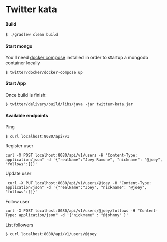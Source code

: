 
# Twitter kata

#### Build

    $ ./gradlew clean build
    
#### Start mongo
You'll need [docker compose](https://docs.docker.com/compose/install/) installed in order to startup a mongodb container locally
    
    $ twitter/docker/docker-compose up

#### Start App
Once build is finish:
    
    $ twitter/delivery/build/libs/java -jar twitter-kata.jar
    
#### Available endpoints

Ping

    $ curl localhost:8080/api/v1
    

Register user       
    
    curl -X POST localhost:8080/api/v1/users -H "Content-Type: application/json" -d '{"realName":"Joey Ramone", "nickname": "@joey", "follows":[]}'

Update user         
     
     curl -X PUT localhost:8080/api/v1/users/@joey -H "Content-Type: application/json" -d '{"realName":"Joey", "nickname": "@joey", "follows":[]}'

     
Follow user

    curl -X POST localhost:8080/api/v1/users/@joey/follows -H "Content-Type: application/json" -d '{"nickname" : "@johnny" }'

List followers
    
    $ curl localhost:8080/api/v1/users/@joey        